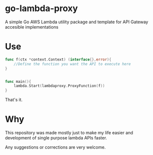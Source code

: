 # go-lambda-proxy
A simple Go AWS Lambda utility package and template for API Gateway accesible implementations

# Use

```go
func f(ctx *context.Context) (interface{},error){
    //Define the function you want the API to execute here
}


func main(){
    lambda.Start(lambdaproxy.ProxyFunction(f))
}
```

That's it. 

# Why

This repository was made mostly just to make my life easier and development of single purpose lambda APIs faster.

Any suggestions or corrections are very welcome.
